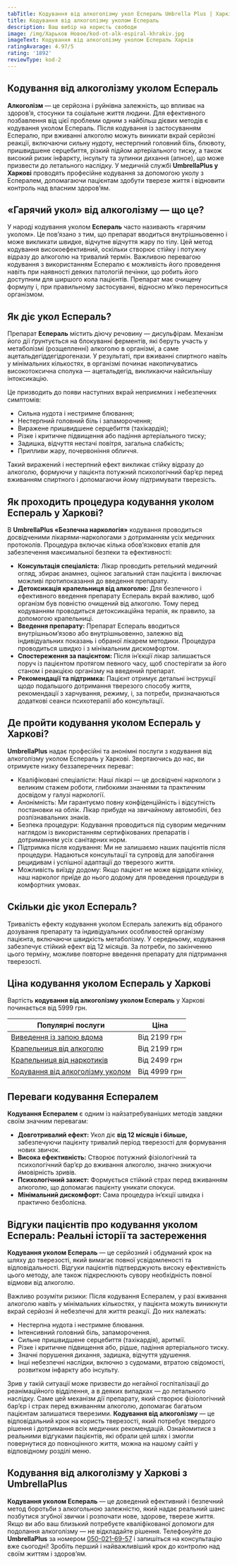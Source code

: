 ```yaml
---
tabTitle: Кодування від алкоголізму укол Еспераль Umbrella Plus | Харків | Від 5999 грн
title: Кодування від алкоголізму уколом Еспераль
description: Ваш вибір на користь свободи
image: /img/Харьков Новое/kod-ot-alk-espiral-khrakiv.jpg
imageText: Кодування від алкоголізму уколом Еспераль Харків
ratingAvarage: 4.97/5
rating: '1892'
reviewType: kod-2
---
```


## Кодування від алкоголізму уколом Еспераль

**Алкоголізм** — це серйозна і руйнівна залежність, що впливає на здоров’я, стосунки та соціальне життя людини. Для ефективного позбавлення від цієї проблеми одним з найбільш дієвих методів є кодування уколом Еспераль. Після кодування із застосуванням Еспералю, при вживанні алкоголю можуть виникати вкрай серйозні реакції, включаючи сильну нудоту, нестерпний головний біль, блювоту, пришвидшене серцебиття, різкий підйом артеріального тиску, а також високий ризик інфаркту, інсульту та зупинки дихання (апное), що може призвести до летального наслідку. У медичній службі **UmbrellaPlus у Харкові** проводять професійне кодування за допомогою уколу з Еспералем, допомагаючи пацієнтам здобути тверезе життя і відновити контроль над власним здоров’ям.

## «Гарячий укол» від алкоголізму — що це?

У народі кодування уколом **Еспераль** часто називають «гарячим уколом». Це пов’язано з тим, що препарат вводиться внутрішньовенно і може викликати швидке, відчутне відчуття жару по тілу. Цей метод кодування високоефективний, оскільки створює стійку і потужну відразу до алкоголю на тривалий термін. Важливою перевагою кодування з використанням Еспералю є можливість його проведення навіть при наявності деяких патологій печінки, що робить його доступним для ширшого кола пацієнтів. Препарат має очищену формулу і, при правильному застосуванні, відносно м’яко переноситься організмом.

## Як діє укол Еспераль?

Препарат **Еспераль** містить діючу речовину — дисульфірам. Механізм його дії ґрунтується на блокуванні ферментів, які беруть участь у метаболізмі (розщепленні) алкоголю в організмі, а саме ацетальдегіддегідрогенази. У результаті, при вживанні спиртного навіть у мінімальних кількостях, в організмі починає накопичуватись високотоксична сполука — ацетальдегід, викликаючи найсильнішу інтоксикацію.

Це призводить до появи наступних вкрай неприємних і небезпечних симптомів:

* Сильна нудота і нестримне блювання;
* Нестерпний головний біль і запаморочення;
* Виражене пришвидшене серцебиття (тахікардія);
* Різке і критичне підвищення або падіння артеріального тиску;
* Задишка, відчуття нестачі повітря, загальна слабкість;
* Припливи жару, почервоніння обличчя.

Такий виражений і нестерпний ефект викликає стійку відразу до алкоголю, формуючи у пацієнта потужний психологічний бар’єр перед вживанням спиртного і допомагаючи йому підтримувати тверезість.

## Як проходить процедура кодування уколом Еспераль у Харкові?

В **UmbrellaPlus «Безпечна наркологія»** кодування проводиться досвідченими лікарями-наркологами з дотриманням усіх медичних протоколів. Процедура включає кілька обов’язкових етапів для забезпечення максимальної безпеки та ефективності:

* **Консультація спеціаліста:** Лікар проводить ретельний медичний огляд, збирає анамнез, оцінює загальний стан пацієнта і виключає можливі протипоказання до введення препарату.
* **Детоксикація крапельниця від алкоголю:** Для безпечного і ефективного введення препарату Еспераль вкрай важливо, щоб організм був повністю очищений від алкоголю. Тому перед кодуванням проводиться детоксикаційна терапія, як правило, за допомогою крапельниці.
* **Введення препарату:** Препарат Еспераль вводиться внутрішньом’язово або внутрішньовенно, залежно від індивідуальних показань і обраної лікарем методики. Процедура проводиться швидко і з мінімальним дискомфортом.
* **Спостереження за пацієнтом:** Після ін’єкції лікар залишається поруч із пацієнтом протягом певного часу, щоб спостерігати за його станом і реакцією організму на введений препарат.
* **Рекомендації та підтримка:** Пацієнт отримує детальні інструкції щодо подальшого дотримання тверезого способу життя, рекомендації з харчування, режиму, і, за потреби, призначаються додаткові сеанси психотерапії або консультації.

## Де пройти кодування уколом Еспераль у Харкові?

**UmbrellaPlus** надає професійні та анонімні послуги з кодування від алкоголізму уколом Еспераль у Харкові. Звертаючись до нас, ви отримуєте низку беззаперечних переваг:

* Кваліфіковані спеціалісти: Наші лікарі — це досвідчені наркологи з великим стажем роботи, глибокими знаннями та практичним досвідом у галузі наркології.
* Анонімність: Ми гарантуємо повну конфіденційність і відсутність постановки на облік. Лікар прибуде на звичайному автомобілі, без розпізнавальних знаків.
* Безпека процедури: Кодування проводиться під суворим медичним наглядом із використанням сертифікованих препаратів і дотриманням усіх санітарних норм.
* Підтримка після кодування: Ми не залишаємо наших пацієнтів після процедури. Надаються консультації та супровід для запобігання рецидивам і успішної адаптації до тверезого життя.
* Можливість виїзду додому: Якщо пацієнт не може відвідати клініку, наш нарколог приїде до нього додому для проведення процедури в комфортних умовах.

## Скільки діє укол Еспераль?

Тривалість ефекту кодування уколом Еспераль залежить від обраного дозування препарату та індивідуальних особливостей організму пацієнта, включаючи швидкість метаболізму. У середньому, кодування забезпечує стійкий ефект від 12 місяців. За потреби, по закінченню цього терміну, можливе повторне введення препарату для підтримання тверезості.

## Ціна кодування уколом Еспераль у Харкові

Вартість **кодування від алкоголізму уколом Еспераль** у Харкові починається від 5999 грн.

| Популярні послуги                                                                                              | Ціна         |
| -------------------------------------------------------------------------------------------------------------- | ------------ |
| [Виведення із запою вдома](https://umbrella-plus.com.ua/uk/kharkiv/vivod-iz-zapoia-na-domy-kharkiv-ua/)        | Від 2199 грн |
| [Крапельниця від алкоголю](https://umbrella-plus.com.ua/uk/kharkiv/kapelnica_ot_alkogola_na_domy_kharkiv_ua/)  | Від 2199 грн |
| [Крапельниця від наркотиків](https://umbrella-plus.com.ua/uk/kharkiv/kap-ot-nark-ua/)                          | Від 2499 грн |
| [Кодування від алкоголізму уколом](https://umbrella-plus.com.ua/uk/kharkiv/kodirovka-ot-alkogolia-kharkiv-ua/) | Від 4999 грн |

## Переваги кодування Еспералем

**Кодування Еспералем** є одним із найзатребуваніших методів завдяки своїм значним перевагам:

* **Довготривалий ефект:** Укол діє **від 12 місяців і більше,** забезпечуючи пацієнту тривалий період тверезості для формування нових звичок.
* **Висока ефективність:** Створює потужний фізіологічний та психологічний бар’єр до вживання алкоголю, значно знижуючи ймовірність зривів.
* **Психологічний захист:** Формується стійкий страх перед вживанням алкоголю, що допомагає пацієнту уникати спокуси.
* **Мінімальний дискомфорт:** Сама процедура ін’єкції швидка і практично безболісна.

## Відгуки пацієнтів про кодування уколом Еспераль: Реальні історії та застереження

**Кодування уколом Еспераль** — це серйозний і обдуманий крок на шляху до тверезості, який вимагає повної усвідомленості та відповідальності. Відгуки пацієнтів підтверджують високу ефективність цього методу, але також підкреслюють сувору необхідність повної відмови від алкоголю.

Важливо розуміти ризики: Після кодування Еспералем, у разі вживання алкоголю навіть у мінімальних кількостях, у пацієнта можуть виникнути вкрай серйозні й небезпечні для життя реакції. До них належать:

* Нестерпна нудота і нестримне блювання.
* Інтенсивний головний біль, запаморочення.
* Сильне пришвидшене серцебиття (тахікардія), аритмії.
* Різке і критичне підвищення або, рідше, падіння артеріального тиску.
* Значні порушення дихання, задишка, відчуття удушення.
* Інші небезпечні наслідки, включно з судомами, втратою свідомості, розвитком інфаркту або інсульту.

Зрив у такій ситуації може призвести до негайної госпіталізації до реанімаційного відділення, а в деяких випадках — до летального наслідку. Саме цей механізм дії препарату, який створює фізіологічний бар’єр і страх перед вживанням алкоголю, допомагає багатьом пацієнтам залишатися тверезими. **Кодування від алкоголізму** — це відповідальний крок на користь тверезості, який потребує твердого рішення і дотримання всіх медичних рекомендацій. Ознайомитися з реальними відгуками пацієнтів, які обрали цей шлях і змогли повернутися до повноцінного життя, можна на нашому сайті у відповідному розділі меню.

## Кодування від алкоголізму у Харкові з UmbrellaPlus

**Кодування уколом Еспераль** — це доведений ефективний і безпечний метод боротьби з алкогольною залежністю, який надає реальний шанс позбутися згубної звички і розпочати нове, здорове, тверезе життя. Якщо ви або ваш близький потребуєте кваліфікованої допомоги для подолання алкоголізму — не відкладайте рішення. Телефонуйте до **UmbrellaPlus** за номером [050-021-69-57](tel:0500216957) і запишіться на консультацію вже сьогодні! Зробіть перший і найважливіший крок до контролю над своїм життям і здоров’ям.
